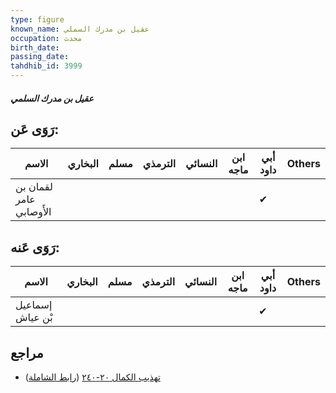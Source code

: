 ```yaml
---
type: figure
known_name: عقيل بن مدرك السملي
occupation: محدث
birth_date:
passing_date:
tahdhib_id: 3999
---
```

##### عقيل بن مدرك السلمي

## رَوَى عَن:
| الاسم                   | البخاري | مسلم | الترمذي | النسائي | ابن ماجه | أبي داود | Others |
| ----------------------- | ------- | ---- | ------- | ------- | -------- | -------- | ------ |
| لقمان بن عامر الأَوصابي |         |      |         |         |          | ✔        |        |
## رَوَى عَنه:
| الاسم            | البخاري | مسلم | الترمذي | النسائي | ابن ماجه | أبي داود | Others |
| ---------------- | ------- | ---- | ------- | ------- | -------- | -------- | ------ |
| إسماعيل بْن عياش |         |      |         |         |          | ✔        |        |
## مراجع
- [تهذيب الكمال ٢٠-٢٤٠](obsidian://open?vault=Tahdhib-al-Kamal&file=Figures/٣٩٩٩-عقيل%20بن%20مدرك%20السلمي) ([رابط الشاملة](https://shamela.ws/book/3722/10370))